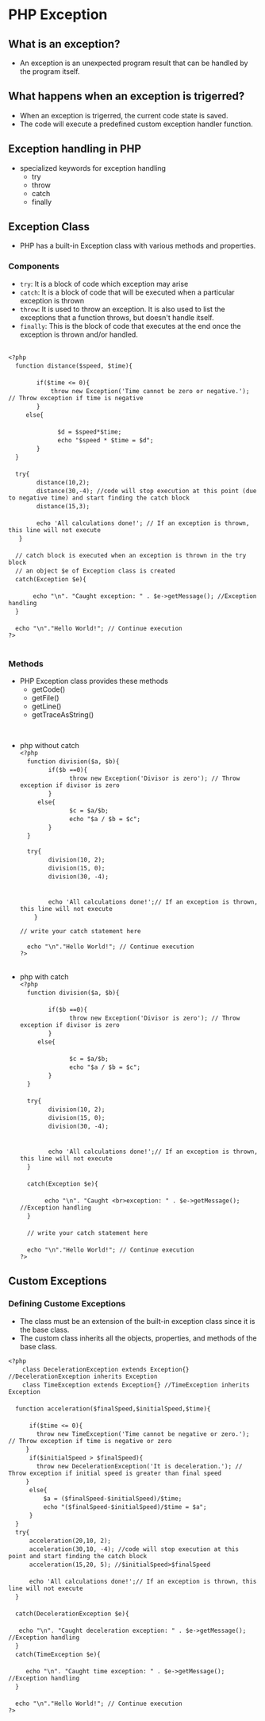 # PHP Exception
## What is an exception?
- An exception is an unexpected program result that can be handled by the program itself.
## What happens when an exception is trigerred?
- When an exception is trigerred, the current code state is saved.
- The code will execute a predefined custom exception handler function.
## Exception handling in PHP
- specialized keywords for exception handling
    - try
    - throw
    - catch
    - finally

## Exception Class
- PHP has a built-in Exception class with various methods and properties.
### Components
- `try`: It is a block of code which exception may arise
- `catch`: It is a block of code that will be executed when a particular exception is thrown
- `throw`: It is used to throw an exception. It is also used to list the exceptions that a function throws, but doesn't handle itself.
- `finally`: This is the block of code that executes at the end once the exception is thrown and/or handled.
<br><br>

`<?php`<br>
&emsp;`function distance($speed, $time){`<br>
&emsp;`    `<br>
&emsp;&emsp;`    if($time <= 0){`<br>
&emsp;&emsp;`        throw new Exception('Time cannot be zero or negative.'); // Throw exception if time is negative`<br>
&emsp;&emsp;`    }`<br>
&emsp;&emsp;` else{`<br>
&emsp;&emsp;&emsp;`        `<br>
&emsp;&emsp;&emsp;`        $d = $speed*$time;`<br>
&emsp;&emsp;&emsp;`        echo "$speed * $time = $d";`<br>
&emsp;&emsp;`    }`<br>
&emsp;`}`<br>
&emsp;` `<br>
&emsp;`try{`<br>
&emsp;&emsp;`    distance(10,2);`<br>
&emsp;&emsp;`    distance(30,-4); //code will stop execution at this point (due to negative time) and start finding the catch block`<br>
&emsp;&emsp;`    distance(15,3);`<br>
&emsp;&emsp;`    `<br>
&emsp;&emsp;`    echo 'All calculations done!'; // If an exception is thrown, this line will not execute`<br>
&emsp;`  } `<br>
&emsp;` `<br>
&emsp;`// catch block is executed when an exception is thrown in the try block`<br>
&emsp;`// an object $e of Exception class is created`<br>
&emsp;`catch(Exception $e){    ` <br>
&emsp;&emsp;`    `<br>
&emsp;&emsp;`    echo "\n". "Caught exception: " . $e->getMessage(); //Exception handling ` <br>
&emsp;`}`<br>
&emsp;` `<br>
&emsp;`echo "\n"."Hello World!"; // Continue execution`<br>
`?>`<br><br>

### Methods
- PHP Exception class provides these methods
    - getCode()
    - getFile()
    - getLine()
    - getTraceAsString()
<br>

- php without catch<br>
`<?php`<br>
&emsp;`function division($a, $b){`<br>
&emsp;&emsp;`    if($b ==0){`<br>
&emsp;&emsp;&emsp;`        throw new Exception('Divisor is zero'); // Throw exception if divisor is zero`<br>
&emsp;&emsp;`    }`<br>
&emsp;&emsp;` else{`<br>
&emsp;&emsp;&emsp;`        $c = $a/$b;`<br>
&emsp;&emsp;&emsp;`        echo "$a / $b = $c";`<br>
&emsp;&emsp;`    }`<br>
&emsp;`}`<br>
` `<br>
&emsp;`try{`<br>
&emsp;&emsp;`    division(10, 2);`<br>
&emsp;&emsp;`    division(15, 0);`<br>
&emsp;&emsp;`    division(30, -4);`<br>
&emsp;&emsp;`   `<br>
&emsp;&emsp;`    `<br>
&emsp;&emsp;`    echo 'All calculations done!';// If an exception is thrown, this line will not execute`<br>
&emsp;`  }`<br>
` `<br>
`// write your catch statement here`<br>
`   `<br>
&emsp;`echo "\n"."Hello World!"; // Continue execution`<br>
`?>`<br><br>

- php with catch <br>
`<?php`<br>
&emsp;`function division($a, $b){`<br>
&emsp;`    `<br>
&emsp;&emsp;`    if($b ==0){`<br>
&emsp;&emsp;&emsp;`        throw new Exception('Divisor is zero'); // Throw exception if divisor is zero`<br>
&emsp;&emsp;`    }`<br>
&emsp;&emsp;` else{`<br>
&emsp;&emsp;`        `<br>
&emsp;&emsp;&emsp;`        $c = $a/$b;`<br>
&emsp;&emsp;&emsp;`        echo "$a / $b = $c";`<br>
&emsp;&emsp;`    }`<br>
&emsp;`}`<br>
&emsp;`   `<br>
&emsp;`try{`<br>
&emsp;&emsp;`    division(10, 2);`<br>
&emsp;&emsp;`    division(15, 0);`<br>
&emsp;&emsp;`    division(30, -4);`<br>
&emsp;&emsp;`   `<br>
&emsp;&emsp;`    `<br>
&emsp;&emsp;`    echo 'All calculations done!';// If an exception is thrown, this line will not execute`<br>
&emsp;`}`<br>
&emsp;` `<br>
&emsp;`catch(Exception $e){   ` <br> 
&emsp;&emsp;` `   <br> 
&emsp;&emsp;`    echo "\n". "Caught <br>exception: " . $e->getMessage(); //Exception handling ` <br>
&emsp;`}`<br>
&emsp;`   `<br>
&emsp;`// write your catch statement here`<br>
&emsp;`   `<br>
&emsp;`echo "\n"."Hello World!"; // Continue execution`<br>
`?>`

## Custom Exceptions
### Defining Custome Exceptions
- The class must be an extension of the built-in exception class since it is the base class.
- The custom class inherits all the objects, properties, and methods of the base class.<br>

`<?php`<br>
&emsp;`  class DecelerationException extends Exception{} //DecelerationException inherits Exception`<br>
&emsp;`  class TimeException extends Exception{} //TimeException inherits Exception`<br>
&emsp;`   `<br>
&emsp;`function acceleration($finalSpeed,$initialSpeed,$time){`<br>
&emsp;&emsp;`   `<br>
&emsp;&emsp;`  if($time <= 0){`<br>
&emsp;&emsp;`    throw new TimeException('Time cannot be negative or zero.'); // Throw exception if time is negative or zero`<br>
&emsp;&emsp;`  } `<br>
&emsp;&emsp;`  if($initialSpeed > $finalSpeed){`<br>
&emsp;&emsp;`    throw new DecelerationException('It is deceleration.'); // Throw exception if initial speed is greater than final speed`<br>
&emsp;&emsp;`  } `<br>
&emsp;&emsp;`  else{`<br>
&emsp;&emsp;&emsp;`    $a = ($finalSpeed-$initialSpeed)/$time;`<br>
&emsp;&emsp;&emsp;`    echo "($finalSpeed-$initialSpeed)/$time = $a";`<br>
&emsp;&emsp;`  }`<br>
&emsp;`}`<br>
&emsp;`try{`<br>
&emsp;&emsp;`  acceleration(20,10, 2);`<br>
&emsp;&emsp;`  acceleration(30,10, -4); //code will stop execution at this point and start finding the catch block`<br>
&emsp;&emsp;`  acceleration(15,20, 5); //$initialSpeed>$finalSpeed`<br>
&emsp;&emsp;`   `<br>
&emsp;&emsp;`  echo 'All calculations done!';// If an exception is thrown, this line will not execute`<br>
&emsp;`} `<br>
&emsp;`   `<br>
&emsp;`catch(DecelerationException $e){`<br>
&emsp;`   `<br>
&emsp;`  echo "\n". "Caught deceleration exception: " . $e->getMessage(); //Exception handling  `<br>
&emsp;`}`<br>
&emsp;`catch(TimeException $e){`<br>
&emsp;`   `<br>
&emsp;&emsp;`  echo "\n". "Caught time exception: " . $e->getMessage(); //Exception handling  `<br>
&emsp;`}`<br>
&emsp;`   `<br>
&emsp;`echo "\n"."Hello World!"; // Continue execution`<br>
`?>`<br><br>
